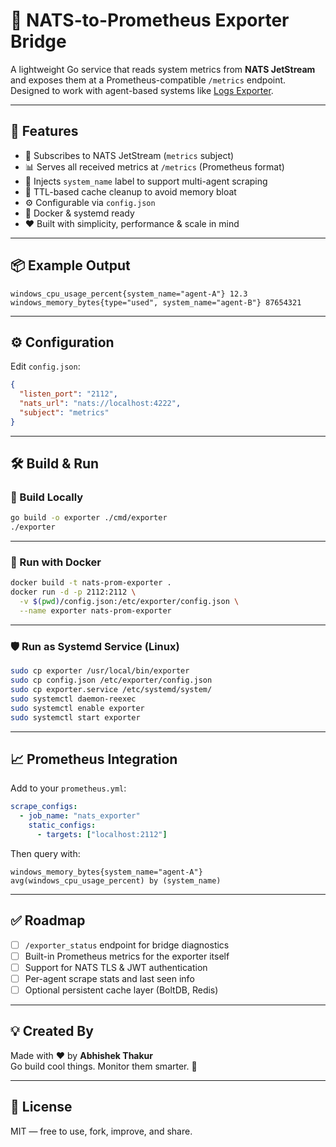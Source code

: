 # 🔁 NATS-to-Prometheus Exporter Bridge

A lightweight Go service that reads system metrics from **NATS JetStream** and exposes them at a Prometheus-compatible `/metrics` endpoint.  
Designed to work with agent-based systems like [Logs Exporter](https://github.com/gysosin/Logs_exporter).

---

## 🚀 Features

- 📨 Subscribes to NATS JetStream (`metrics` subject)
- 📊 Serves all received metrics at `/metrics` (Prometheus format)
- 🧠 Injects `system_name` label to support multi-agent scraping
- 🧹 TTL-based cache cleanup to avoid memory bloat
- ⚙️ Configurable via `config.json`
- 🐳 Docker & systemd ready
- ❤️ Built with simplicity, performance & scale in mind

---

## 📦 Example Output

```
windows_cpu_usage_percent{system_name="agent-A"} 12.3
windows_memory_bytes{type="used", system_name="agent-B"} 87654321
```

---

## ⚙️ Configuration

Edit `config.json`:

```json
{
  "listen_port": "2112",
  "nats_url": "nats://localhost:4222",
  "subject": "metrics"
}
```

---

## 🛠 Build & Run

### 🔨 Build Locally

```bash
go build -o exporter ./cmd/exporter
./exporter
```

---

### 🐳 Run with Docker

```bash
docker build -t nats-prom-exporter .
docker run -d -p 2112:2112 \
  -v $(pwd)/config.json:/etc/exporter/config.json \
  --name exporter nats-prom-exporter
```

---

### 🛡️ Run as Systemd Service (Linux)

```bash
sudo cp exporter /usr/local/bin/exporter
sudo cp config.json /etc/exporter/config.json
sudo cp exporter.service /etc/systemd/system/
sudo systemctl daemon-reexec
sudo systemctl enable exporter
sudo systemctl start exporter
```

---

## 📈 Prometheus Integration

Add to your `prometheus.yml`:

```yaml
scrape_configs:
  - job_name: "nats_exporter"
    static_configs:
      - targets: ["localhost:2112"]
```

Then query with:

```promql
windows_memory_bytes{system_name="agent-A"}
avg(windows_cpu_usage_percent) by (system_name)
```

---

## ✅ Roadmap

- [ ] `/exporter_status` endpoint for bridge diagnostics
- [ ] Built-in Prometheus metrics for the exporter itself
- [ ] Support for NATS TLS & JWT authentication
- [ ] Per-agent scrape stats and last seen info
- [ ] Optional persistent cache layer (BoltDB, Redis)

---

## 💡 Created By

Made with ❤️ by **Abhishek Thakur**  
Go build cool things. Monitor them smarter. 🚀

---

## 📄 License

MIT — free to use, fork, improve, and share.

```
